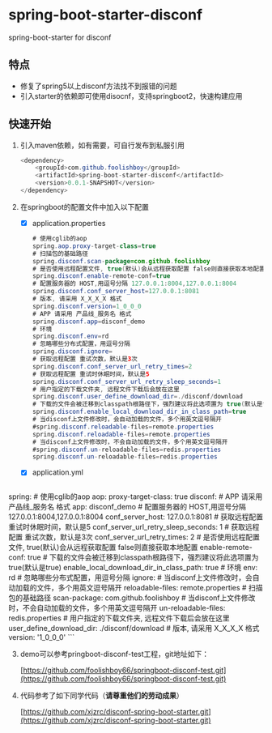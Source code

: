 # spring-boot-starter-disconf
spring-boot-starter for disconf

## 特点

- 修复了spring5以上disconf方法找不到报错的问题
- 引入starter的依赖即可使用disocnf，支持springboot2，快速构建应用

## 快速开始

1. 引入maven依赖，如有需要，可自行发布到私服引用

   ```java
   <dependency>
       <groupId>com.github.foolishboy</groupId>
       <artifactId>spring-boot-starter-disconf</artifactId>
       <version>0.0.1-SNAPSHOT</version>
   </dependency>
   ```

2. 在springboot的配置文件中加入以下配置

   - [x] application.properties

     ```java
     # 使用cglib的aop
     spring.aop.proxy-target-class=true
     # 扫描包的基础路径
     spring.disconf.scan-package=com.github.foolishboy
     # 是否使用远程配置文件, true(默认)会从远程获取配置 false则直接获取本地配置
     spring.disconf.enable-remote-conf=true
     # 配置服务器的 HOST,用逗号分隔 127.0.0.1:8004,127.0.0.1:8004
     spring.disconf.conf_server_host=127.0.0.1:8081
     # 版本, 请采用 X_X_X_X 格式
     spring.disconf.version=1_0_0_0
     # APP 请采用 产品线_服务名 格式
     spring.disconf.app=disconf_demo
     # 环境
     spring.disconf.env=rd
     # 忽略哪些分布式配置，用逗号分隔
     spring.disconf.ignore=
     # 获取远程配置 重试次数，默认是3次
     spring.disconf.conf_server_url_retry_times=2
     # 获取远程配置 重试时休眠时间，默认是5
     spring.disconf.conf_server_url_retry_sleep_seconds=1
     # 用户指定的下载文件夹, 远程文件下载后会放在这里
     spring.disconf.user_define_download_dir=./disconf/download
     # 下载的文件会被迁移到classpath根路径下，强烈建议将此选项置为 true(默认是true)
     spring.disconf.enable_local_download_dir_in_class_path=true
     # 当disconf上文件修改时，会自动加载的文件，多个用英文逗号隔开
     #spring.disconf.reloadable-files=remote.properties
     spring.disconf.reloadable-files=remote.properties
     # 当disconf上文件修改时，不会自动加载的文件，多个用英文逗号隔开
     #spring.disconf.un-reloadable-files=redis.properties
     spring.disconf.un-reloadable-files=redis.properties
     ```
     
   - [x] application.yml

     ```java
  spring:
       # 使用cglib的aop
       aop:
         proxy-target-class: true
       disconf:
         # APP 请采用 产品线_服务名 格式
         app: disconf_demo
         # 配置服务器的 HOST,用逗号分隔 127.0.0.1:8004,127.0.0.1:8004
         conf_server_host: 127.0.0.1:8081
         # 获取远程配置 重试时休眠时间，默认是5
         conf_server_url_retry_sleep_seconds: 1
         # 获取远程配置 重试次数，默认是3次
         conf_server_url_retry_times: 2
         # 是否使用远程配置文件, true(默认)会从远程获取配置 false则直接获取本地配置
         enable-remote-conf: true
         # 下载的文件会被迁移到classpath根路径下，强烈建议将此选项置为 true(默认是true)
         enable_local_download_dir_in_class_path: true
         # 环境
         env: rd
         # 忽略哪些分布式配置，用逗号分隔
         ignore:
         # 当disconf上文件修改时，会自动加载的文件，多个用英文逗号隔开
         reloadable-files: remote.properties
         # 扫描包的基础路径
         scan-package: com.github.foolishboy
         # 当disconf上文件修改时，不会自动加载的文件，多个用英文逗号隔开
         un-reloadable-files: redis.properties
         # 用户指定的下载文件夹, 远程文件下载后会放在这里
         user_define_download_dir: ./disconf/download
         # 版本, 请采用 X_X_X_X 格式
         version: '1_0_0_0'
     ```
   
3. demo可以参考pringboot-disconf-test工程，git地址如下：

   [https://github.com/foolishboy66/springboot-disconf-test.git](https://github.com/foolishboy66/springboot-disconf-test.git)

4. 代码参考了如下同学代码（**请尊重他们的劳动成果**）

   [https://github.com/xjzrc/disconf-spring-boot-starter.git](https://github.com/xjzrc/disconf-spring-boot-starter.git)



